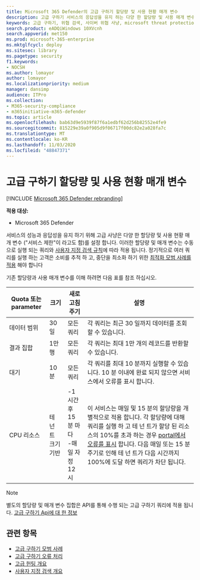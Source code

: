 ```yaml
---
title: Microsoft 365 Defender의 고급 구하기 할당량 및 사용 현황 매개 변수
description: 고급 구하기 서비스의 응답성을 유지 하는 다양 한 할당량 및 사용 매개 변수 (서비스 제한) 이해
keywords: 고급 구하기, 위협 검색, 사이버 위협 사냥, microsoft threat protection, microsoft 365, mtp, m365, 검색, 쿼리, 원격 분석, 스키마, kusto, CPU 제한, 쿼리 제한, 리소스, 최대 결과, 할당량, 매개 변수, 할당
search.product: eADQiWindows 10XVcnh
search.appverid: met150
ms.prod: microsoft-365-enterprise
ms.mktglfcycl: deploy
ms.sitesec: library
ms.pagetype: security
f1.keywords:
- NOCSH
ms.author: lomayor
author: lomayor
ms.localizationpriority: medium
manager: dansimp
audience: ITPro
ms.collection:
- M365-security-compliance
- m365initiative-m365-defender
ms.topic: article
ms.openlocfilehash: bab63d9e5939f87f6a1edbf62d256b82552e4fe9
ms.sourcegitcommit: 815229e39a0f905d9f06717f00dc82e2a028fa7c
ms.translationtype: MT
ms.contentlocale: ko-KR
ms.lasthandoff: 11/03/2020
ms.locfileid: "48847371"
---
```

# <a name="advanced-hunting-quotas-and-usage-parameters"></a>고급 구하기 할당량 및 사용 현황 매개 변수

[!INCLUDE [Microsoft 365 Defender rebranding](../includes/microsoft-defender.md)]


**적용 대상:**
- Microsoft 365 Defender

서비스의 성능과 응답성을 유지 하기 위해 고급 사냥은 다양 한 할당량 및 사용 현황 매개 변수 ("서비스 제한"이 라고도 함)를 설정 합니다. 이러한 할당량 및 매개 변수는 수동으로 실행 되는 쿼리와 [사용자 지정 검색 규칙](custom-detection-rules.md)에 따라 적용 됩니다. 정기적으로 여러 쿼리를 실행 하는 고객은 소비를 추적 하 고, 중단을 최소화 하기 위한 [최적화 모범 사례를 적용](advanced-hunting-best-practices.md) 해야 합니다

기존 할당량과 사용 매개 변수를 이해 하려면 다음 표를 참조 하십시오.

| Quota 또는 parameter | 크기 | 새로 고침 주기 | 설명 |
|--|--|--|--|
| 데이터 범위 | 30일 | 모든 쿼리 | 각 쿼리는 최근 30 일까지 데이터를 조회할 수 있습니다. |
| 결과 집합 | 1만 행 | 모든 쿼리 | 각 쿼리는 최대 1만 개의 레코드를 반환할 수 있습니다. |
| 대기 | 10분 | 모든 쿼리 | 각 쿼리를 최대 10 분까지 실행할 수 있습니다. 10 분 이내에 완료 되지 않으면 서비스에서 오류를 표시 합니다.
| CPU 리소스 | 테 넌 트 크기 기반 | -1 시간 후 15 분 마다<br>-매일 자정 12 시 | 이 서비스는 매일 및 15 분의 할당량을 개별적으로 적용 합니다. 각 할당량에 대해 쿼리를 실행 하 고 테 넌 트가 할당 된 리소스의 10%를 초과 하는 경우 [portal에서 오류를 표시](advanced-hunting-errors.md) 합니다. 다음 매일 또는 15 분 주기로 인해 테 넌 트가 다음 시간까지 100%에 도달 하면 쿼리가 차단 됩니다. |

>[!NOTE] 
>별도의 할당량 및 매개 변수 집합은 API를 통해 수행 되는 고급 구하기 쿼리에 적용 됩니다. [고급 구하기 Api에 대 한 정보](https://docs.microsoft.com/microsoft-365/security/mtp/api-advanced-hunting)

## <a name="related-topics"></a>관련 항목

- [고급 구하기 모범 사례](advanced-hunting-best-practices.md)
- [고급 구하기 오류 처리](advanced-hunting-errors.md)
- [고급 헌팅 개요](advanced-hunting-overview.md)
- [사용자 지정 검색 개요](custom-detections-overview.md)